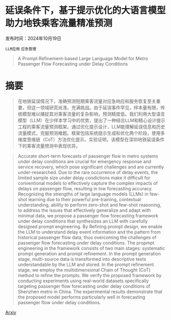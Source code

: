 # 延误条件下，基于提示优化的大语言模型助力地铁乘客流量精准预测

发布时间：2024年10月19日

`LLM应用` `应急管理`

> A Prompt Refinement-based Large Language Model for Metro Passenger Flow Forecasting under Delay Conditions

# 摘要

> 在地铁延误情况下，准确预测短期乘客流量对应急响应和服务恢复至关重要，但这一领域研究尚浅，充满挑战。由于延误事件罕见，样本量有限，传统模型难以捕捉其对乘客流量的复杂影响，预测精度低。我们利用大型语言模型（LLM）在少样本学习中的优势，提出了一种结合LLM和精心设计提示工程的乘客流量预测框架。通过优化提示设计，LLM能理解延误信息和历史流量模式，克服预测难题。框架包括系统提示生成和优化两个阶段，使用多维度思维链（CoT）方法优化提示。实验证明，该模型在深圳地铁延误条件下的乘客流量预测中表现优异。

> Accurate short-term forecasts of passenger flow in metro systems under delay conditions are crucial for emergency response and service recovery, which pose significant challenges and are currently under-researched. Due to the rare occurrence of delay events, the limited sample size under delay condictions make it difficult for conventional models to effectively capture the complex impacts of delays on passenger flow, resulting in low forecasting accuracy. Recognizing the strengths of large language models (LLMs) in few-shot learning due to their powerful pre-training, contextual understanding, ability to perform zero-shot and few-shot reasoning, to address the issues that effectively generalize and adapt with minimal data, we propose a passenger flow forecasting framework under delay conditions that synthesizes an LLM with carefully designed prompt engineering. By Refining prompt design, we enable the LLM to understand delay event information and the pattern from historical passenger flow data, thus overcoming the challenges of passenger flow forecasting under delay conditions. The propmpt engineering in the framework consists of two main stages: systematic prompt generation and prompt refinement. In the prompt generation stage, multi-source data is transformed into descriptive texts understandable by the LLM and stored. In the prompt refinement stage, we employ the multidimensional Chain of Thought (CoT) method to refine the prompts. We verify the proposed framework by conducting experiments using real-world datasets specifically targeting passenger flow forecasting under delay conditions of Shenzhen metro in China. The experimental results demonstrate that the proposed model performs particularly well in forecasting passenger flow under delay conditions.

[Arxiv](https://arxiv.org/abs/2410.15111)